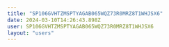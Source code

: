```yaml
---
title: "SP106GVHTZMSPTYAGAB065WQZ73R0MRZ8T1WHJSX6"
date: 2024-03-10T14:26:43.898Z
user: SP106GVHTZMSPTYAGAB065WQZ73R0MRZ8T1WHJSX6
layout: "users"
---
```

    